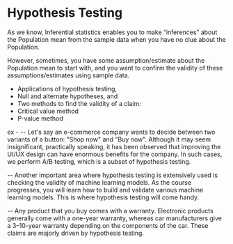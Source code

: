 # Hypothesis Testing

As we know, Inferential statistics enables you to make “inferences” about the Population mean from the sample data when you have no clue about the Population.

However, sometimes, you have some assumption/estimate about the Population mean to start with, and you want to confirm the validity of these assumptions/estimates using sample data.



 
* Applications of hypothesis testing,
* Null and alternate hypotheses, and
* Two methods to find the validity of a claim:
* Critical value method
* P-value method

ex - 
-- Let's say an e-commerce company wants to decide between two variants of a button: "Shop now" and "Buy now". Although it may seem insignificant, practically speaking, it has been observed that improving the UI/UX design can have enormous benefits for the company. In such cases, we perform A/B testing, which is a subset of hypothesis testing.

-- Another important area where hypothesis testing is extensively used is checking the validity of machine learning models. As the course progresses, you will learn how to build and validate various machine learning models. This is where hypothesis testing will come handy.

 

-- Any product that you buy comes with a warranty. Electronic products generally come with a one-year warranty, whereas car manufacturers give a 3–10-year warranty depending on the components of the car. These claims are majorly driven by hypothesis testing.

 
